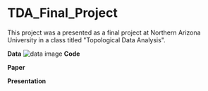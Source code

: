 # TDA_Final_Project
This project was a presented as a final project at Northern Arizona University in a class titled "Topological Data Analysis".

**Data**
![data image](Polio_table_ex.png)
**Code**

**Paper**

**Presentation**
